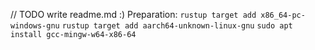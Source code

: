 // TODO write readme.md :)
Preparation:
`rustup target add x86_64-pc-windows-gnu`
`rustup target add aarch64-unknown-linux-gnu`
`sudo apt install gcc-mingw-w64-x86-64`
